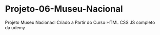 # Projeto-06-Museu-Nacional
 Projeto Museu Nacionacl Criado a Partir do Curso HTML CSS JS  completo da udemy

